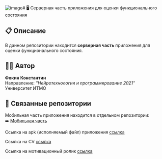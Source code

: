 ![image](https://github.com/user-attachments/assets/be3f56eb-3376-4e8c-bdc5-4e285c67eccb)# 🖥️ Серверная часть приложения для оценки функционального состояния

## 📋 Описание

В данном репозитории находится **серверная часть** приложения для оценки функционального состояния.

## 👨‍💻 Автор

**Фокин Константин**  
Направление: *"Нейротехнологии и программирование 2021"*  
Университет ИТМО

## 🔗 Связанные репозитории

Мобильная часть приложения находится в отдельном репозитории:  
➡️ [Мобильная часть](https://github.com/dumbcl/Functional_state_analyze_app_mobile/tree/android-app)

Ссылка на apk (исполняемый файл) приложения [ссылка](https://disk.yandex.ru/d/qWbumgSliN-MNQ)

Ссылка на CV [ссылка](https://disk.yandex.ru/i/BL9uy7wZVvb5nA)

Ссылка на мотивационный ролик [ссылка](https://disk.yandex.ru/i/iseqL3eEPMOz3Q)
